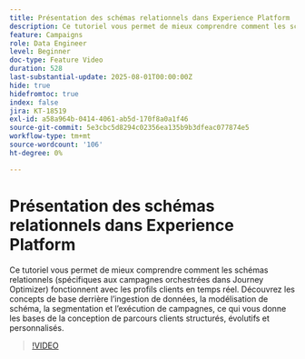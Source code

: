```yaml
---
title: Présentation des schémas relationnels dans Experience Platform
description: Ce tutoriel vous permet de mieux comprendre comment les schémas relationnels (spécifiques aux campagnes orchestrées dans Journey Optimizer) fonctionnent avec les profils clients en temps réel. Découvrez les concepts de base derrière l’ingestion de données, la modélisation de schéma, la segmentation et l’exécution de campagnes, ce qui vous donne les bases de la conception de parcours clients structurés, évolutifs et personnalisés.
feature: Campaigns
role: Data Engineer
level: Beginner
doc-type: Feature Video
duration: 528
last-substantial-update: 2025-08-01T00:00:00Z
hide: true
hidefromtoc: true
index: false
jira: KT-18519
exl-id: a58a964b-0414-4061-ab5d-170f8a0a1f46
source-git-commit: 5e3cbc5d8294c02356ea135b9b3dfeac077874e5
workflow-type: tm+mt
source-wordcount: '106'
ht-degree: 0%

---
```


# Présentation des schémas relationnels dans Experience Platform

Ce tutoriel vous permet de mieux comprendre comment les schémas relationnels (spécifiques aux campagnes orchestrées dans Journey Optimizer) fonctionnent avec les profils clients en temps réel. Découvrez les concepts de base derrière l’ingestion de données, la modélisation de schéma, la segmentation et l’exécution de campagnes, ce qui vous donne les bases de la conception de parcours clients structurés, évolutifs et personnalisés.

>[!VIDEO](https://video.tv.adobe.com/v/3470214/?learn=on&enablevpops)
